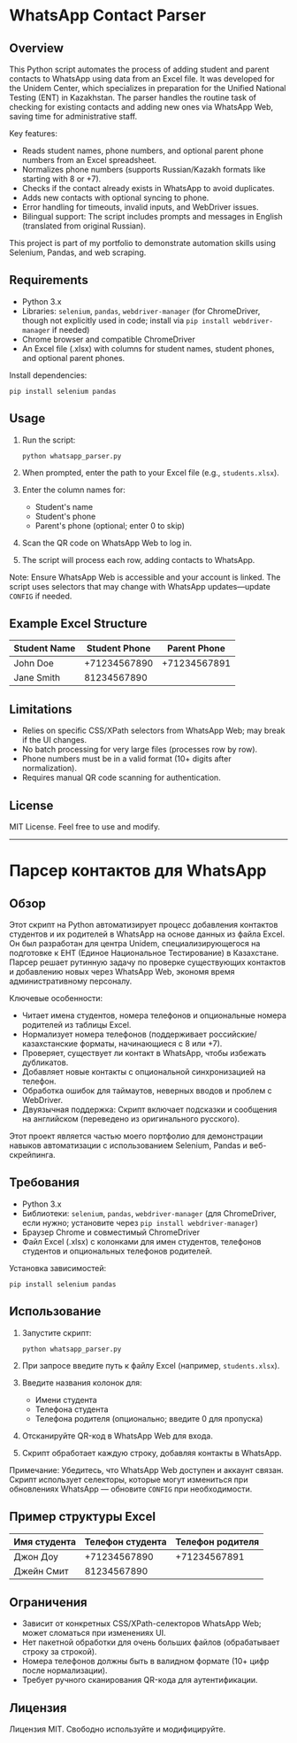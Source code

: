 # WhatsApp Contact Parser

## Overview

This Python script automates the process of adding student and parent contacts to WhatsApp using data from an Excel file. It was developed for the Unidem Center, which specializes in preparation for the Unified National Testing (ENT) in Kazakhstan. The parser handles the routine task of checking for existing contacts and adding new ones via WhatsApp Web, saving time for administrative staff.

Key features:
- Reads student names, phone numbers, and optional parent phone numbers from an Excel spreadsheet.
- Normalizes phone numbers (supports Russian/Kazakh formats like starting with 8 or +7).
- Checks if the contact already exists in WhatsApp to avoid duplicates.
- Adds new contacts with optional syncing to phone.
- Error handling for timeouts, invalid inputs, and WebDriver issues.
- Bilingual support: The script includes prompts and messages in English (translated from original Russian).

This project is part of my portfolio to demonstrate automation skills using Selenium, Pandas, and web scraping.

## Requirements

- Python 3.x
- Libraries: `selenium`, `pandas`, `webdriver-manager` (for ChromeDriver, though not explicitly used in code; install via `pip install webdriver-manager` if needed)
- Chrome browser and compatible ChromeDriver
- An Excel file (.xlsx) with columns for student names, student phones, and optional parent phones.

Install dependencies:
```
pip install selenium pandas
```

## Usage

1. Run the script:
   ```
   python whatsapp_parser.py
   ```

2. When prompted, enter the path to your Excel file (e.g., `students.xlsx`).

3. Enter the column names for:
   - Student's name
   - Student's phone
   - Parent's phone (optional; enter 0 to skip)

4. Scan the QR code on WhatsApp Web to log in.

5. The script will process each row, adding contacts to WhatsApp.

Note: Ensure WhatsApp Web is accessible and your account is linked. The script uses selectors that may change with WhatsApp updates—update `CONFIG` if needed.

## Example Excel Structure

| Student Name | Student Phone | Parent Phone |
|--------------|---------------|--------------|
| John Doe    | +71234567890 | +71234567891 |
| Jane Smith  | 81234567890  |              |

## Limitations

- Relies on specific CSS/XPath selectors from WhatsApp Web; may break if the UI changes.
- No batch processing for very large files (processes row by row).
- Phone numbers must be in a valid format (10+ digits after normalization).
- Requires manual QR code scanning for authentication.

## License

MIT License. Feel free to use and modify.

---

# Парсер контактов для WhatsApp

## Обзор

Этот скрипт на Python автоматизирует процесс добавления контактов студентов и их родителей в WhatsApp на основе данных из файла Excel. Он был разработан для центра Unidem, специализирующегося на подготовке к ЕНТ (Единое Национальное Тестирование) в Казахстане. Парсер решает рутинную задачу по проверке существующих контактов и добавлению новых через WhatsApp Web, экономя время административному персоналу.

Ключевые особенности:
- Читает имена студентов, номера телефонов и опциональные номера родителей из таблицы Excel.
- Нормализует номера телефонов (поддерживает российские/казахстанские форматы, начинающиеся с 8 или +7).
- Проверяет, существует ли контакт в WhatsApp, чтобы избежать дубликатов.
- Добавляет новые контакты с опциональной синхронизацией на телефон.
- Обработка ошибок для таймаутов, неверных вводов и проблем с WebDriver.
- Двуязычная поддержка: Скрипт включает подсказки и сообщения на английском (переведено из оригинального русского).

Этот проект является частью моего портфолио для демонстрации навыков автоматизации с использованием Selenium, Pandas и веб-скрейпинга.

## Требования

- Python 3.x
- Библиотеки: `selenium`, `pandas`, `webdriver-manager` (для ChromeDriver, если нужно; установите через `pip install webdriver-manager`)
- Браузер Chrome и совместимый ChromeDriver
- Файл Excel (.xlsx) с колонками для имен студентов, телефонов студентов и опциональных телефонов родителей.

Установка зависимостей:
```
pip install selenium pandas
```

## Использование

1. Запустите скрипт:
   ```
   python whatsapp_parser.py
   ```

2. При запросе введите путь к файлу Excel (например, `students.xlsx`).

3. Введите названия колонок для:
   - Имени студента
   - Телефона студента
   - Телефона родителя (опционально; введите 0 для пропуска)

4. Отсканируйте QR-код в WhatsApp Web для входа.

5. Скрипт обработает каждую строку, добавляя контакты в WhatsApp.

Примечание: Убедитесь, что WhatsApp Web доступен и аккаунт связан. Скрипт использует селекторы, которые могут измениться при обновлениях WhatsApp — обновите `CONFIG` при необходимости.

## Пример структуры Excel

| Имя студента | Телефон студента | Телефон родителя |
|--------------|------------------|------------------|
| Джон Доу    | +71234567890     | +71234567891     |
| Джейн Смит  | 81234567890      |                  |

## Ограничения

- Зависит от конкретных CSS/XPath-селекторов WhatsApp Web; может сломаться при изменениях UI.
- Нет пакетной обработки для очень больших файлов (обрабатывает строку за строкой).
- Номера телефонов должны быть в валидном формате (10+ цифр после нормализации).
- Требует ручного сканирования QR-кода для аутентификации.

## Лицензия

Лицензия MIT. Свободно используйте и модифицируйте.